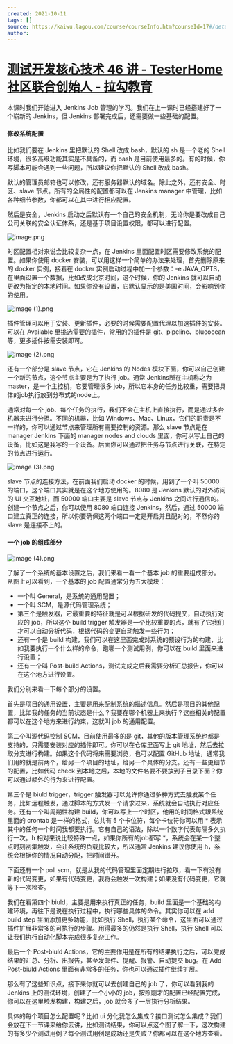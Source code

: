 ```yaml
---
created: 2021-10-11
tags: []
source: https://kaiwu.lagou.com/course/courseInfo.htm?courseId=17#/detail/pc?id=317
author: 
---
```


# [测试开发核心技术 46 讲 - TesterHome 社区联合创始人 - 拉勾教育](https://kaiwu.lagou.com/course/courseInfo.htm?courseId=17#/detail/pc?id=317)


本课时我们开始进入 Jenkins Job 管理的学习。我们在上一课时已经搭建好了一个崭新的 Jenkins，但 Jenkins 部署完成后，还需要做一些基础的配置。

#### 修改系统配置

比如我们要在 Jenkins 里把默认的 Shell 改成 bash，默认的 sh 是一个老的 Shell 环境，很多高级功能其实是不具备的，而 bash 是目前使用最多的。有的时候，你写脚本可能会遇到一些问题，所以建议你把默认的 Shell 改成 bash。

默认的管理员邮箱也可以修改，还有服务器默认的域名。除此之外，还有安全、时区、slave 节点。所有的全局性的配置都可以在 Jenkins manager 中管理，比如各种细节参数，你都可以在其中进行相应配置。

然后是安全，Jenkins 启动之后默认有一个自己的安全机制，无论你是要改成自己公司关联的安全认证体系，还是基于项目设置权限，都可以进行配置。

![image.png](https://s0.lgstatic.com/i/image/M00/0E/D8/Ciqc1F7GV2OAC29ZAAGVjgHtjWQ238.png)

时区配置相对来说会比较复杂一点，在 Jenkins 里面配置时区需要修改系统的配置。如果你使用 docker 安装，可以用这样一个简单的办法来处理，首先删除原来的 docker 实例，接着在 docker 实例启动过程中加一个参数：-e JAVA\_OPTS，在里面设置一个数据，比如改成北京时间，这个时候，你的 Jenkins 就可以自动更改为指定的本地时间。如果你没有设置，它默认显示的是美国时间，会影响到你的使用。

![image (1).png](https://s0.lgstatic.com/i/image/M00/0E/E4/CgqCHl7GV2yAJ_KVAAFGA_fzlXE743.png)

插件管理可以用于安装、更新插件，必要的时候需要配置代理以加速插件的安装。可以在 Available 里挑选需要的插件，常用的的插件是 git、pipeline、blueocean等，更多插件按需安装即可。

![image (2).png](https://s0.lgstatic.com/i/image/M00/0E/D8/Ciqc1F7GV3SADKBKAAG86XgJj0g712.png)

还有一个部分是 slave 节点，它在 Jenkins 的 Nodes 模块下面，你可以自己创建一个新的节点，这个节点主要是为了执行 job。通常 Jenkins所在主机称之为 master，是一个主控机，它要管理很多 job，所以它本身的任务比较重，需要把具体的job执行放到分布式的node上。

通常对每一个 job、每个任务的执行，我们不会在主机上直接执行，而是通过多台机器来进行分担。不同的机器，比如 Windows、Mac、Linux，它们的职责是不一样的，你可以通过节点来管理所有需要控制的资源。那么 slave 节点是在 manager Jenkins 下面的 manager nodes and clouds 里面，你可以写上自己的设备，比如这是我写的一个设备。后面你可以通过把任务与节点进行关联，在特定的节点进行运行。

![image (3).png](https://s0.lgstatic.com/i/image/M00/0E/E4/CgqCHl7GV3yAB9M7AAJkJgTs8Eg515.png)

slave 节点的连接方法，在前面我们启动 docker 的时候，用到了一个叫 50000 的端口，这个端口其实就是在这个地方使用的。8080 是 Jenkins 默认的对外访问的 UI 交互地址，而 50000 端口主要是 slave 节点与 Jenkins 之间进行通信的。创建一个节点之后，你可以使用 8080 端口连接 Jenkins，然后，通过 50000 端口建立真正的连接，所以你要确保这两个端口一定是开启并且配对的，不然你的 slave 是连接不上的。

#### 一个 job 的组成部分

![image (4).png](https://s0.lgstatic.com/i/image/M00/0E/E4/CgqCHl7GV4OAJUdSAAFnYw4JkGE523.png)

了解了一个系统的基本设置之后，我们来看一看一个基本 job 的重要组成部分。从图上可以看到，一个基本的 job 配置通常分为五大模块：

-   一个叫 General，是系统的通用配置；
-   一个叫 SCM，是源代码管理系统；
-   第三个是触发器，它最重要的特征就是可以根据研发的代码提交，自动执行对应的 job，所以这个 build trigger 触发器是一个比较重要的点，就有了它我们才可以自动分析代码，根据代码的变更自动触发一些行为；
-   还有一个是 build 构建，我们可以在这里面完成对系统的预设行为的构建，比如我要执行一个什么样的命令，跑哪一个测试用例，你可以在 build 里面来进行设置；
-   还有一个叫 Post-build Actions，测试完成之后我需要分析汇总报告，你可以在这个地方进行设置。

我们分别来看一下每个部分的设置。

首先是项目的通用设置，主要是用来配制系统的描述信息。然后是项目的其他配置，比如我的任务的当前状态是什么？我要在哪个机器上来执行？这些相关的配置都可以在这个地方来进行约束，这就叫 job 的通用配置。

第二个叫源代码控制 SCM，目前使用最多的是 git，其他的版本管理系统也都是支持的，只需要安装对应的插件即可。你可以在仓库里面写上 git 地址，然后去拉取分支进行构建。如果这个代码将来需要浏览，也可以配置 GitHub 地址，通常我们用的就是前两个，给另一个项目的地址，给另一个具体的分支。还有一些更细节的配置，比如代码 check 到本地之后，本地的文件名要不要放到子目录下面？你可以通过额外的行为来进行配置。

第三个是 biuld trigger，trigger 触发器可以允许你通过多种方式去触发某个任务，比如远程触发，通过脚本的方式发一个请求过来，系统就会自动执行对应任务。还有一个叫周期性构建 build，你可以写上一个时区，他用的时间格式跟系统里面的 crontab 是一样的格式，总共有 5 个卡位符，每个卡位符你可以用 \* 表示其中的任何一个时间我都要执行。它有自己的语法，除以一个数字代表每隔多久执行一次。h 相对来说比较特殊一点，如果你所有的job都写 \*，系统会在某一个整点时刻密集触发，会让系统的负载比较大，所以通常 Jenkins 建议你使用 h，系统会根据你的情况自动分配，把时间错开。

下面还有一个 poll scm，就是从我的代码管理里面定期进行拉取，看一下有没有新的代码变更，如果有代码变更，我将会触发一次构建；如果没有代码变更，它就等下一次检查。

我们在看第四个 biuld，主要是用来执行真正的任务，build 里面是一个基础的构建环境，再往下是说在执行过程中，执行哪些具体的命令。其实你可以在 add build step 里面添加更多功能，比如执行 Shell，执行某个命令，这里面可以通过插件扩展非常多的可执行的步骤。用得最多的仍然是执行 Shell，执行 Shell 可以让我们执行自动化脚本完成很多复杂工作。

最后一个 Post-biuld Actions，它的主要作用是在所有的结果执行之后，可以完成结果的汇总、分析、出报告，甚至发邮件、提醒、报警、自动提交 bug。在 Add Post-biuld Actions 里面有非常多的任务，你也可以通过插件继续扩展。

那么有了这些知识点，接下来你就可以去创建自己的 job 了，你可以看到我的 Jenkins 上的测试环境，创建了一个小小的 job，按照刚才的配置已经配置完成，你可以在这里触发构建，构建之后，job 就会多了一层执行分析结果。

具体的每个项目怎么配置呢？比如 ui 分化我怎么集成？接口测试怎么集成？我们会放在下一节课来给你去讲，比如测试结果，你可以点这个图了解一下，这次构建的有多少个测试用例？每个测试用例是成功还是失败？你都可以在这个地方查看。
